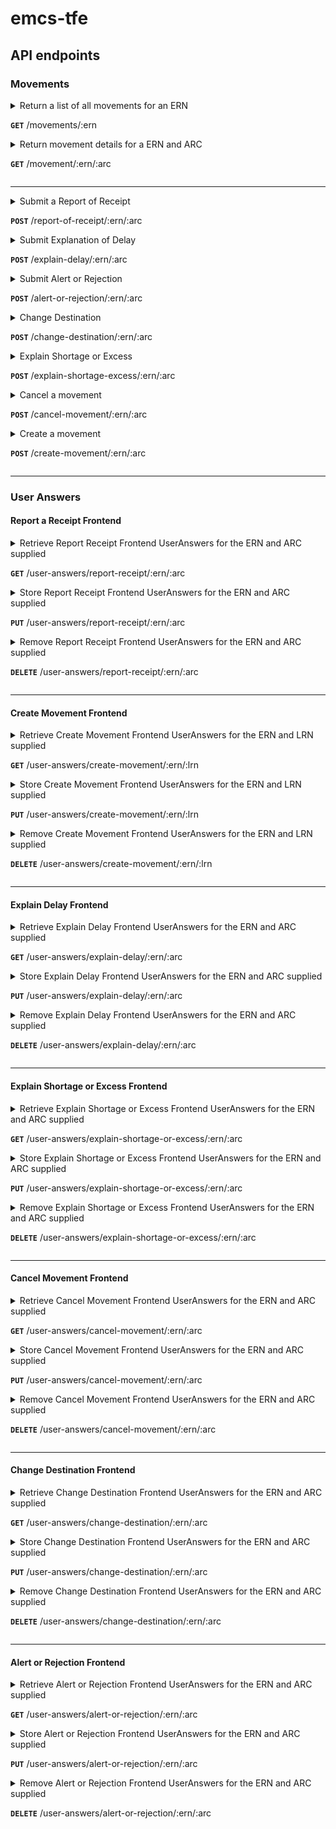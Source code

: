 
# emcs-tfe

## API endpoints

### Movements

<details>
<summary>Return a list of all movements for an ERN

**`GET`** /movements/:ern</summary>

### Query string search parameters

| paramName            | Type   | Values                                                                     | Default                      |
|----------------------|--------|----------------------------------------------------------------------------|------------------------------|
| search.traderRole    | String | - `Consignor and/or Consignee` <br> - `Consignor` <br> - `Consignee`       | `Consignor and/or Consignee` | 
| search.sortField     | String | - `MessageType` <br> - `DateReceived` <br> - `ARC` <br>  - `ReadIndicator` | `DateReceived`               |
| search.sortOrder     | String | - `D` _(Descednding)_ <br> - `A` _(Ascending)_                             | `D`                          |
| search.startPosition | Int    | Valid Integer > 0                                                          | 1                            |
| search.maxRows       | Int    | Valid Integer > 0                                                          | 30                           |

E.g. to search for the first 15 movements by Consignor ordered by DateReceived ascending, the call would be:

`/movements/:ern?search.traderRole=Consignor&search.sortOrder=A&search.maxRows=15`

### Responses

#### Success Response(s)

**Status**: 200 (OK) 

**Body**: [GetMovementListResponse Model](app/uk/gov/hmrc/emcstfe/models/response/GetMovementListResponse.scala)

#### Error Response(s)

**Status**: 500 (ISE)

**Body**: [ErrorResponse Model](app/uk/gov/hmrc/emcstfe/models/response/ErrorResponse.scala)

</details>

<details>
<summary>Return movement details for a ERN and ARC

**`GET`** /movement/:ern/:arc</summary>

### Responses

#### Success Response(s)

**Status**: 200 (OK)

**Body**: [GetMovementResponse Model](app/uk/gov/hmrc/emcstfe/models/response/GetMovementResponse.scala)

#### Error Response(s)

**Status**: 500 (ISE)

**Body**: [ErrorResponse Model](app/uk/gov/hmrc/emcstfe/models/response/ErrorResponse.scala)

</details>

---

<details>
<summary>Submit a Report of Receipt

**`POST`** /report-of-receipt/:ern/:arc</summary>

**Request Body**: [SubmitReportOfReceiptModel Model](app/uk/gov/hmrc/emcstfe/models/reportOfReceipt/SubmitReportOfReceiptModel.scala)

### Responses

#### Success Response(s)

**Status**: 200 (OK)

**Body**: [ChRISSuccessResponse Model](app/uk/gov/hmrc/emcstfe/models/response/ChRISSuccessResponse.scala)

#### Error Response(s)

**Status**: 500 (ISE)

**Body**: [ErrorResponse Model](app/uk/gov/hmrc/emcstfe/models/response/ErrorResponse.scala)

</details>

<details>
<summary>Submit Explanation of Delay

**`POST`** /explain-delay/:ern/:arc</summary>

**Request Body**: [SubmitExplainDelayModel Model](app/uk/gov/hmrc/emcstfe/models/explainDelay/SubmitExplainDelayModel.scala)

### Responses

#### Success Response(s)

**Status**: 200 (OK)

**Body**: [ChRISSuccessResponse Model](app/uk/gov/hmrc/emcstfe/models/response/ChRISSuccessResponse.scala)

#### Error Response(s)

**Status**: 500 (ISE)

**Body**: [ErrorResponse Model](app/uk/gov/hmrc/emcstfe/models/response/ErrorResponse.scala)

</details>

<details>
<summary>Submit Alert or Rejection

**`POST`** /alert-or-rejection/:ern/:arc</summary>

**Request Body**: [SubmitAlertOrRejectionModel Model](app/uk/gov/hmrc/emcstfe/models/alertOrRejection/SubmitAlertOrRejectionModel.scala)

### Responses

#### Success Response(s)

**Status**: 200 (OK)

**Body**: [ChRISSuccessResponse Model](app/uk/gov/hmrc/emcstfe/models/response/ChRISSuccessResponse.scala)

#### Error Response(s)

**Status**: 500 (ISE)

**Body**: [ErrorResponse Model](app/uk/gov/hmrc/emcstfe/models/response/ErrorResponse.scala)

</details>

<details>
<summary>Change Destination

**`POST`** /change-destination/:ern/:arc</summary>

**Request Body**: [SubmitChangeDestinationExcess Model](app/uk/gov/hmrc/emcstfe/models/changeDestination/SubmitChangeDestinationModel.scala)

### Responses

#### Success Response(s)

**Status**: 200 (OK)

**Body**: [ChRISSuccessResponse Model](app/uk/gov/hmrc/emcstfe/models/response/ChRISSuccessResponse.scala)

#### Error Response(s)

**Status**: 500 (ISE)

**Body**: [ErrorResponse Model](app/uk/gov/hmrc/emcstfe/models/response/ErrorResponse.scala)

</details>

<details>
<summary>Explain Shortage or Excess

**`POST`** /explain-shortage-excess/:ern/:arc</summary>

**Request Body**: [SubmitExplainShortageExcess Model](app/uk/gov/hmrc/emcstfe/models/explainShortageExcess/SubmitExplainShortageExcessModel.scala)

### Responses

#### Success Response(s)

**Status**: 200 (OK)

**Body**: [ChRISSuccessResponse Model](app/uk/gov/hmrc/emcstfe/models/response/ChRISSuccessResponse.scala)

#### Error Response(s)

**Status**: 500 (ISE)

**Body**: [ErrorResponse Model](app/uk/gov/hmrc/emcstfe/models/response/ErrorResponse.scala)

</details>

<details>
<summary>Cancel a movement

**`POST`** /cancel-movement/:ern/:arc</summary>

**Request Body**: [SubmitCancellationOfMovement Model](app/uk/gov/hmrc/emcstfe/models/cancellationOfMovement/SubmitCancellationOfMovementModel.scala)

### Responses

#### Success Response(s)

**Status**: 200 (OK)

**Body**: [ChRISSuccessResponse Model](app/uk/gov/hmrc/emcstfe/models/response/ChRISSuccessResponse.scala)

#### Error Response(s)

**Status**: 500 (ISE)

**Body**: [ErrorResponse Model](app/uk/gov/hmrc/emcstfe/models/response/ErrorResponse.scala)

</details>

<details>
<summary>Create a movement

**`POST`** /create-movement/:ern/:arc</summary>

**Request Body**: [CreateMovement Model](app/uk/gov/hmrc/emcstfe/models/createMovement/CreateMovementModel.scala)

### Responses

#### Success Response(s)

**Status**: 200 (OK)

**Body**: [ChRISSuccessResponse Model](app/uk/gov/hmrc/emcstfe/models/response/ChRISSuccessResponse.scala)

#### Error Response(s)

**Status**: 500 (ISE)

**Body**: [ErrorResponse Model](app/uk/gov/hmrc/emcstfe/models/response/ErrorResponse.scala)

</details>

---

### User Answers

#### Report a Receipt Frontend

<details>
<summary>Retrieve Report Receipt Frontend UserAnswers for the ERN and ARC supplied

**`GET`** /user-answers/report-receipt/:ern/:arc</summary>

#### Success Response(s)

**Status**: 200 (OK) _(when data is found for supplied ern and arc)_

**Body**: [UserAnswers Model](app/uk/gov/hmrc/emcstfe/models/mongo/UserAnswers.scala)

**Status**: 204 (NO_CONTENT) _(when NO data is found)_

**Body**: n/a


#### Error Response(s)

**Status**: 500 (ISE)

**Body**: [ErrorResponse Model](app/uk/gov/hmrc/emcstfe/models/response/ErrorResponse.scala)

</details>

<details>
<summary>Store Report Receipt Frontend UserAnswers for the ERN and ARC supplied

**`PUT`** /user-answers/report-receipt/:ern/:arc</summary>

This method is idempotent, in the sense that if no data exists it will be created and if some data already exists it will be updated with the new submitted data.

**Request Body**: [UserAnswers Model](app/uk/gov/hmrc/emcstfe/models/mongo/UserAnswers.scala)

#### Success Response(s)

**Status**: 200 (OK)

**Body**: [UserAnswers Model](app/uk/gov/hmrc/emcstfe/models/mongo/UserAnswers.scala)

#### Error Response(s)

**Status**: 400 (BAD_REQUEST)

**Body**:

```
"Invalid UserAnswers payload " + JsonValidation Errors
```

**Status**: 500 (ISE)

**Body**: [ErrorResponse Model](app/uk/gov/hmrc/emcstfe/models/response/ErrorResponse.scala)

</details>

<details>
<summary>Remove Report Receipt Frontend UserAnswers for the ERN and ARC supplied

**`DELETE`** /user-answers/report-receipt/:ern/:arc</summary>

This method is idempotent, in the sense that if no data exists it returns NO_CONTENT as a successful response. If data exist, it will removed and also return a NO_CONTENT.

#### Success Response(s)

**Status**: 204 (NO_CONTENT)

**Body**: n/a

#### Error Response(s)

**Status**: 500 (ISE)

**Body**: [ErrorResponse Model](app/uk/gov/hmrc/emcstfe/models/response/ErrorResponse.scala)

</details>

---

#### Create Movement Frontend

<details>
<summary>Retrieve Create Movement Frontend UserAnswers for the ERN and LRN supplied

**`GET`** /user-answers/create-movement/:ern/:lrn</summary>

#### Success Response(s)

**Status**: 200 (OK) _(when data is found for supplied ern and lrn)_

**Body**: [CreateMovementUserAnswers Model](app/uk/gov/hmrc/emcstfe/models/mongo/CreateMovementUserAnswers.scala)

**Status**: 204 (NO_CONTENT) _(when NO data is found)_

**Body**: n/a


#### Error Response(s)

**Status**: 500 (ISE)

**Body**: [ErrorResponse Model](app/uk/gov/hmrc/emcstfe/models/response/ErrorResponse.scala)

</details>

<details>
<summary>Store Create Movement Frontend UserAnswers for the ERN and LRN supplied

**`PUT`** /user-answers/create-movement/:ern/:lrn</summary>

This method is idempotent, in the sense that if no data exists it will be created and if some data already exists it will be updated with the new submitted data.

**Request Body**: [CreateMovementUserAnswers Model](app/uk/gov/hmrc/emcstfe/models/mongo/CreateMovementUserAnswers.scala)

#### Success Response(s)

**Status**: 200 (OK)

**Body**: [CreateMovementUserAnswers Model](app/uk/gov/hmrc/emcstfe/models/mongo/CreateMovementUserAnswers.scala)

#### Error Response(s)

**Status**: 400 (BAD_REQUEST)

**Body**:

```
"Invalid CreateMovementUserAnswers payload " + JsonValidation Errors
```

**Status**: 500 (ISE)

**Body**: [ErrorResponse Model](app/uk/gov/hmrc/emcstfe/models/response/ErrorResponse.scala)

</details>

<details>
<summary>Remove Create Movement Frontend UserAnswers for the ERN and LRN supplied

**`DELETE`** /user-answers/create-movement/:ern/:lrn</summary>

This method is idempotent, in the sense that if no data exists it returns NO_CONTENT as a successful response. If data exist, it will removed and also return a NO_CONTENT.

#### Success Response(s)

**Status**: 204 (NO_CONTENT)

**Body**: n/a

#### Error Response(s)

**Status**: 500 (ISE)

**Body**: [ErrorResponse Model](app/uk/gov/hmrc/emcstfe/models/response/ErrorResponse.scala)

</details>

---

#### Explain Delay Frontend

<details>
<summary>Retrieve Explain Delay Frontend UserAnswers for the ERN and ARC supplied

**`GET`** /user-answers/explain-delay/:ern/:arc</summary>

#### Success Response(s)

**Status**: 200 (OK) _(when data is found for supplied ern and arc)_

**Body**: [UserAnswers Model](app/uk/gov/hmrc/emcstfe/models/mongo/UserAnswers.scala)

**Status**: 204 (NO_CONTENT) _(when NO data is found)_

**Body**: n/a


#### Error Response(s)

**Status**: 500 (ISE)

**Body**: [ErrorResponse Model](app/uk/gov/hmrc/emcstfe/models/response/ErrorResponse.scala)

</details>

<details>
<summary>Store Explain Delay Frontend UserAnswers for the ERN and ARC supplied

**`PUT`** /user-answers/explain-delay/:ern/:arc</summary>

This method is idempotent, in the sense that if no data exists it will be created and if some data already exists it will be updated with the new submitted data.

**Request Body**: [UserAnswers Model](app/uk/gov/hmrc/emcstfe/models/mongo/UserAnswers.scala)

#### Success Response(s)

**Status**: 200 (OK)

**Body**: [UserAnswers Model](app/uk/gov/hmrc/emcstfe/models/mongo/UserAnswers.scala)

#### Error Response(s)

**Status**: 400 (BAD_REQUEST)

**Body**:

```
"Invalid UserAnswers payload " + JsonValidation Errors
```

**Status**: 500 (ISE)

**Body**: [ErrorResponse Model](app/uk/gov/hmrc/emcstfe/models/response/ErrorResponse.scala)

</details>

<details>
<summary>Remove Explain Delay Frontend UserAnswers for the ERN and ARC supplied

**`DELETE`** /user-answers/explain-delay/:ern/:arc</summary>

This method is idempotent, in the sense that if no data exists it returns NO_CONTENT as a successful response. If data exist, it will removed and also return a NO_CONTENT.

#### Success Response(s)

**Status**: 204 (NO_CONTENT)

**Body**: n/a

#### Error Response(s)

**Status**: 500 (ISE)

**Body**: [ErrorResponse Model](app/uk/gov/hmrc/emcstfe/models/response/ErrorResponse.scala)

</details>

---

#### Explain Shortage or Excess Frontend

<details>
<summary>Retrieve Explain Shortage or Excess Frontend UserAnswers for the ERN and ARC supplied

**`GET`** /user-answers/explain-shortage-or-excess/:ern/:arc</summary>

#### Success Response(s)

**Status**: 200 (OK) _(when data is found for supplied ern and arc)_

**Body**: [UserAnswers Model](app/uk/gov/hmrc/emcstfe/models/mongo/UserAnswers.scala)

**Status**: 204 (NO_CONTENT) _(when NO data is found)_

**Body**: n/a


#### Error Response(s)

**Status**: 500 (ISE)

**Body**: [ErrorResponse Model](app/uk/gov/hmrc/emcstfe/models/response/ErrorResponse.scala)

</details>

<details>
<summary>Store Explain Shortage or Excess Frontend UserAnswers for the ERN and ARC supplied

**`PUT`** /user-answers/explain-shortage-or-excess/:ern/:arc</summary>

This method is idempotent, in the sense that if no data exists it will be created and if some data already exists it will be updated with the new submitted data.

**Request Body**: [UserAnswers Model](app/uk/gov/hmrc/emcstfe/models/mongo/UserAnswers.scala)

#### Success Response(s)

**Status**: 200 (OK)

**Body**: [UserAnswers Model](app/uk/gov/hmrc/emcstfe/models/mongo/UserAnswers.scala)

#### Error Response(s)

**Status**: 400 (BAD_REQUEST)

**Body**:

```
"Invalid UserAnswers payload " + JsonValidation Errors
```

**Status**: 500 (ISE)

**Body**: [ErrorResponse Model](app/uk/gov/hmrc/emcstfe/models/response/ErrorResponse.scala)

</details>

<details>
<summary>Remove Explain Shortage or Excess Frontend UserAnswers for the ERN and ARC supplied

**`DELETE`** /user-answers/explain-shortage-or-excess/:ern/:arc</summary>

This method is idempotent, in the sense that if no data exists it returns NO_CONTENT as a successful response. If data exist, it will removed and also return a NO_CONTENT.

#### Success Response(s)

**Status**: 204 (NO_CONTENT)

**Body**: n/a

#### Error Response(s)

**Status**: 500 (ISE)

**Body**: [ErrorResponse Model](app/uk/gov/hmrc/emcstfe/models/response/ErrorResponse.scala)

</details>

---

#### Cancel Movement Frontend

<details>
<summary>Retrieve Cancel Movement Frontend UserAnswers for the ERN and ARC supplied

**`GET`** /user-answers/cancel-movement/:ern/:arc</summary>

#### Success Response(s)

**Status**: 200 (OK) _(when data is found for supplied ern and arc)_

**Body**: [UserAnswers Model](app/uk/gov/hmrc/emcstfe/models/mongo/UserAnswers.scala)

**Status**: 204 (NO_CONTENT) _(when NO data is found)_

**Body**: n/a


#### Error Response(s)

**Status**: 500 (ISE)

**Body**: [ErrorResponse Model](app/uk/gov/hmrc/emcstfe/models/response/ErrorResponse.scala)

</details>

<details>
<summary>Store Cancel Movement Frontend UserAnswers for the ERN and ARC supplied

**`PUT`** /user-answers/cancel-movement/:ern/:arc</summary>

This method is idempotent, in the sense that if no data exists it will be created and if some data already exists it will be updated with the new submitted data.

**Request Body**: [UserAnswers Model](app/uk/gov/hmrc/emcstfe/models/mongo/UserAnswers.scala)

#### Success Response(s)

**Status**: 200 (OK)

**Body**: [UserAnswers Model](app/uk/gov/hmrc/emcstfe/models/mongo/UserAnswers.scala)

#### Error Response(s)

**Status**: 400 (BAD_REQUEST)

**Body**:

```
"Invalid UserAnswers payload " + JsonValidation Errors
```

**Status**: 500 (ISE)

**Body**: [ErrorResponse Model](app/uk/gov/hmrc/emcstfe/models/response/ErrorResponse.scala)

</details>

<details>
<summary>Remove Cancel Movement Frontend UserAnswers for the ERN and ARC supplied

**`DELETE`** /user-answers/cancel-movement/:ern/:arc</summary>

This method is idempotent, in the sense that if no data exists it returns NO_CONTENT as a successful response. If data exist, it will removed and also return a NO_CONTENT.

#### Success Response(s)

**Status**: 204 (NO_CONTENT)

**Body**: n/a

#### Error Response(s)

**Status**: 500 (ISE)

**Body**: [ErrorResponse Model](app/uk/gov/hmrc/emcstfe/models/response/ErrorResponse.scala)

</details>

---

#### Change Destination Frontend

<details>
<summary>Retrieve Change Destination Frontend UserAnswers for the ERN and ARC supplied

**`GET`** /user-answers/change-destination/:ern/:arc</summary>

#### Success Response(s)

**Status**: 200 (OK) _(when data is found for supplied ern and arc)_

**Body**: [UserAnswers Model](app/uk/gov/hmrc/emcstfe/models/mongo/UserAnswers.scala)

**Status**: 204 (NO_CONTENT) _(when NO data is found)_

**Body**: n/a


#### Error Response(s)

**Status**: 500 (ISE)

**Body**: [ErrorResponse Model](app/uk/gov/hmrc/emcstfe/models/response/ErrorResponse.scala)

</details>

<details>
<summary>Store Change Destination Frontend UserAnswers for the ERN and ARC supplied

**`PUT`** /user-answers/change-destination/:ern/:arc</summary>

This method is idempotent, in the sense that if no data exists it will be created and if some data already exists it will be updated with the new submitted data.

**Request Body**: [UserAnswers Model](app/uk/gov/hmrc/emcstfe/models/mongo/UserAnswers.scala)

#### Success Response(s)

**Status**: 200 (OK)

**Body**: [UserAnswers Model](app/uk/gov/hmrc/emcstfe/models/mongo/UserAnswers.scala)

#### Error Response(s)

**Status**: 400 (BAD_REQUEST)

**Body**:

```
"Invalid UserAnswers payload " + JsonValidation Errors
```

**Status**: 500 (ISE)

**Body**: [ErrorResponse Model](app/uk/gov/hmrc/emcstfe/models/response/ErrorResponse.scala)

</details>

<details>
<summary>Remove Change Destination Frontend UserAnswers for the ERN and ARC supplied

**`DELETE`** /user-answers/change-destination/:ern/:arc</summary>

This method is idempotent, in the sense that if no data exists it returns NO_CONTENT as a successful response. If data exist, it will removed and also return a NO_CONTENT.

#### Success Response(s)

**Status**: 204 (NO_CONTENT)

**Body**: n/a

#### Error Response(s)

**Status**: 500 (ISE)

**Body**: [ErrorResponse Model](app/uk/gov/hmrc/emcstfe/models/response/ErrorResponse.scala)

</details>

---

#### Alert or Rejection Frontend

<details>
<summary>Retrieve Alert or Rejection Frontend UserAnswers for the ERN and ARC supplied

**`GET`** /user-answers/alert-or-rejection/:ern/:arc</summary>

#### Success Response(s)

**Status**: 200 (OK) _(when data is found for supplied ern and arc)_

**Body**: [UserAnswers Model](app/uk/gov/hmrc/emcstfe/models/mongo/UserAnswers.scala)

**Status**: 204 (NO_CONTENT) _(when NO data is found)_

**Body**: n/a


#### Error Response(s)

**Status**: 500 (ISE)

**Body**: [ErrorResponse Model](app/uk/gov/hmrc/emcstfe/models/response/ErrorResponse.scala)

</details>

<details>
<summary>Store Alert or Rejection Frontend UserAnswers for the ERN and ARC supplied

**`PUT`** /user-answers/alert-or-rejection/:ern/:arc</summary>

This method is idempotent, in the sense that if no data exists it will be created and if some data already exists it will be updated with the new submitted data.

**Request Body**: [UserAnswers Model](app/uk/gov/hmrc/emcstfe/models/mongo/UserAnswers.scala)

#### Success Response(s)

**Status**: 200 (OK)

**Body**: [UserAnswers Model](app/uk/gov/hmrc/emcstfe/models/mongo/UserAnswers.scala)

#### Error Response(s)

**Status**: 400 (BAD_REQUEST)

**Body**:

```
"Invalid UserAnswers payload " + JsonValidation Errors
```

**Status**: 500 (ISE)

**Body**: [ErrorResponse Model](app/uk/gov/hmrc/emcstfe/models/response/ErrorResponse.scala)

</details>

<details>
<summary>Remove Alert or Rejection Frontend UserAnswers for the ERN and ARC supplied

**`DELETE`** /user-answers/alert-or-rejection/:ern/:arc</summary>

This method is idempotent, in the sense that if no data exists it returns NO_CONTENT as a successful response. If data exist, it will removed and also return a NO_CONTENT.

#### Success Response(s)

**Status**: 204 (NO_CONTENT)

**Body**: n/a

#### Error Response(s)

**Status**: 500 (ISE)

**Body**: [ErrorResponse Model](app/uk/gov/hmrc/emcstfe/models/response/ErrorResponse.scala)

</details>
  